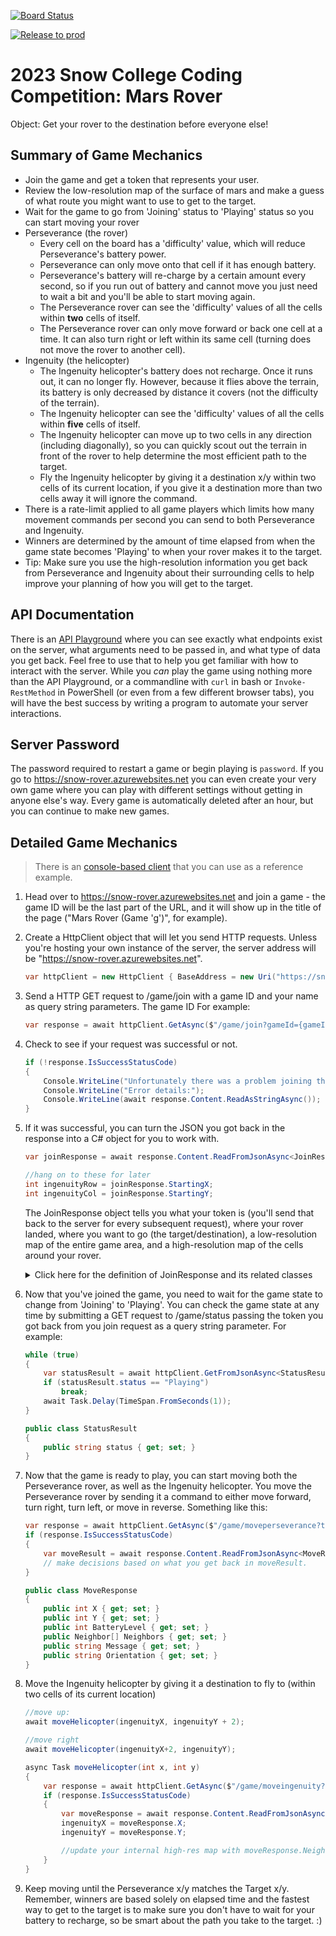 [![Board Status](https://dev.azure.com/sn0/6b8f452c-c20f-44c6-a6e3-bbd6e2e3bb69/2e6df97a-2fc1-4faa-b6d8-55ac9875d901/_apis/work/boardbadge/cce13adf-1d2f-486b-b006-dfbdfcfe7123)](https://dev.azure.com/sn0/6b8f452c-c20f-44c6-a6e3-bbd6e2e3bb69/_boards/board/t/2e6df97a-2fc1-4faa-b6d8-55ac9875d901/Microsoft.RequirementCategory/)

[![Release to prod](https://github.com/SnowSE/mars_rover/actions/workflows/deploy-main-branch.yaml/badge.svg)](https://github.com/SnowSE/mars_rover/actions/workflows/deploy-main-branch.yaml)

# 2023 Snow College Coding Competition: Mars Rover

Object: Get your rover to the destination before everyone else!

## Summary of Game Mechanics

- Join the game and get a token that represents your user.  
- Review the low-resolution map of the surface of mars and make a guess of what route you might want to use to get to the target.  
- Wait for the game to go from 'Joining' status to 'Playing' status so you can start moving your rover
- Perseverance (the rover)
  - Every cell on the board has a 'difficulty' value, which will reduce Perseverance's battery power.  
  - Perseverance can only move onto that cell if it has enough battery.  
  - Perseverance's battery will re-charge by a certain amount every second, so if you run out of battery and cannot move you just need to wait a bit and you'll be able to start moving again.
  - The Perseverance rover can see the 'difficulty' values of all the cells within <strong>two</strong> cells of itself.
  - The Perseverance rover can only move forward or back one cell at a time.  It can also turn right or left within its same cell (turning does not move the rover to another cell).
- Ingenuity (the helicopter)
  - The Ingenuity helicopter's battery does not recharge.  Once it runs out, it can no longer fly.  However, because it flies above the terrain, its battery is only decreased by distance it covers (not the difficulty of the terrain).
  - The Ingenuity helicopter can see the 'difficulty' values of all the cells within <strong>five</strong> cells of itself.
  - The Ingenuity helicopter can move up to two cells in any direction (including diagonally), so you can quickly scout out the terrain in front of the rover to help determine the most efficient path to the target.
  - Fly the Ingenuity helicopter by giving it a destination x/y within two cells of its current location, if you give it a destination more than two cells away it will ignore the command.
- There is a rate-limit applied to all game players which limits how many movement commands per second you can send to both Perseverance and Ingenuity.
- Winners are determined by the amount of time elapsed from when the game state becomes 'Playing' to when your rover makes it to the target.
- Tip: Make sure you use the high-resolution information you get back from Perseverance and Ingenuity about their surrounding cells to help improve your planning of how you will get to the target.

## API Documentation

There is an [API Playground](https://snow-rover.azurewebsites.net/swagger/index.html) where you can see exactly what endpoints exist on the server, what arguments need to be passed in, and what type of data you get back.  Feel free to use that to help you get familiar with how to interact with the server.  While you *can* play the game using nothing more than the API Playground, or a commandline with `curl` in bash or `Invoke-RestMethod` in PowerShell (or even from a few different browser tabs), you will have the best success by writing a program to automate your server interactions.

## Server Password

The password required to restart a game or begin playing is `password`.  If you go to https://snow-rover.azurewebsites.net you can even create your very own game where you can play with different settings without getting in anyone else's way.  Every game is automatically deleted after an hour, but you can continue to make new games.

## Detailed Game Mechanics

> There is an [console-based client](https://github.com/snow-jallen/MarsClient/blob/master/ConsoleClient/Program.cs) that you can use as a reference example.  

1) Head over to <https://snow-rover.azurewebsites.net> and join a game - the game ID will be the last part of the URL, and it will show up in the title of the page ("Mars Rover (Game 'g')", for example).
2) Create a HttpClient object that will let you send HTTP requests.  Unless you're hosting your own instance of the server, the server address will be "https://snow-rover.azurewebsites.net".

   ```c#
   var httpClient = new HttpClient { BaseAddress = new Uri("https://snow-rover.azurewebsites.net") };
   ```

3) Send a HTTP GET request to /game/join with a game ID and your name as query string parameters.  The game ID For example:

    ```c#
    var response = await httpClient.GetAsync($"/game/join?gameId={gameId}&name={name}");
    ```

4) Check to see if your request was successful or not.  

    ```c#
    if (!response.IsSuccessStatusCode)
    {
        Console.WriteLine("Unfortunately there was a problem joining that game. :(");
        Console.WriteLine("Error details:");
        Console.WriteLine(await response.Content.ReadAsStringAsync());
    }    
    ```

5) If it was successful, you can turn the JSON you got back in the response into a C# object for you to work with.

    ```c#
    var joinResponse = await response.Content.ReadFromJsonAsync<JoinResponse>();

    //hang on to these for later
    int ingenuityRow = joinResponse.StartingX;
    int ingenuityCol = joinResponse.StartingY;
    ```

    The JoinResponse object tells you what your token is (you'll send that back to the server for every subsequent request), where your rover landed, where you want to go (the target/destination), a low-resolution map of the entire game area, and a high-resolution map of the cells around your rover.  

    <details>
    <summary>Click here for the definition of JoinResponse and its related classes</summary>

    ```C#
    ///JoinResponse is a class like this:
    public class JoinResponse
    {
        public string Token { get; set; }
        public int StartingX { get; set; }
        public int StartingY { get; set; }
        public int TargetX { get; set; }
        public int TargetY { get; set; }
        public Neighbor[] Neighbors { get; set; }
        public LowResolutionCell[] LowResolutionMap { get; set; }
        public string Orientation { get; set; }
    }

    public class Neighbor
    {
        public int X { get; set; }
        public int Y { get; set; }
        public int Difficulty { get; set; }
    }

    public class LowResolutionCell
    {
        public int LowerLeftX { get; set; }
        public int LowerLeftY { get; set; }
        public int UpperRightX { get; set; }
        public int UpperRightY { get; set; }
        public int AverageDifficulty { get; set; }
    }
    ```

    </details>

6) Now that you've joined the game, you need to wait for the game state to change from 'Joining' to 'Playing'.  You can check the game state at any time by submitting a GET request to /game/status passing the token you got back from you join request as a query string parameter.  For example:

    ```c#
    while (true)
    {
        var statusResult = await httpClient.GetFromJsonAsync<StatusResult>($"/game/status?token={joinResponse.Token}");
        if (statusResult.status == "Playing")
            break;
        await Task.Delay(TimeSpan.FromSeconds(1));
    }

    public class StatusResult
    {
        public string status { get; set; }
    }
    ```

1) Now that the game is ready to play, you can start moving both the Perseverance rover, as well as the Ingenuity helicopter.  You move the Perseverance rover by sending it a command to either move forward, turn right, turn left, or move in reverse.  Something like this:

    ```c#
    var response = await httpClient.GetAsync($"/game/moveperseverance?token={joinResponse.Token}&direction={direction}");
    if (response.IsSuccessStatusCode)
    {
        var moveResult = await response.Content.ReadFromJsonAsync<MoveResponse>();
        // make decisions based on what you get back in moveResult.
    }

    public class MoveResponse
    {
        public int X { get; set; }
        public int Y { get; set; }
        public int BatteryLevel { get; set; }
        public Neighbor[] Neighbors { get; set; }
        public string Message { get; set; }
        public string Orientation { get; set; }
    }
    ```

1) Move the Ingenuity helicopter by giving it a destination to fly to (within two cells of its current location)

    ```c#
    //move up:
    await moveHelicopter(ingenuityX, ingenuityY + 2);

    //move right 
    await moveHelicopter(ingenuityX+2, ingenuityY);
    
    async Task moveHelicopter(int x, int y)
    {
        var response = await httpClient.GetAsync($"/game/moveingenuity?token={joinResponse.Token}&destinationX={x}&destinationY={y}");
        if (response.IsSuccessStatusCode)
        {
            var moveResponse = await response.Content.ReadFromJsonAsync<IngenuityMoveResponse>();
            ingenuityX = moveResponse.X;
            ingenuityY = moveResponse.Y;

            //update your internal high-res map with moveResponse.Neighbors
        }
    }
    ```

1) Keep moving until the Perseverance x/y matches the Target x/y.  Remember, winners are based solely on elapsed time and the fastest way to get to the target is to make sure you don't have to wait for your battery to recharge, so be smart about the path you take to the target. :)
